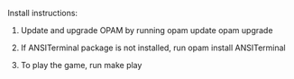 Install instructions:

1. Update and upgrade OPAM by running 
    opam update
    opam upgrade

2. If ANSITerminal package is not installed, run
    opam install ANSITerminal

3. To play the game, run
    make play